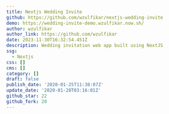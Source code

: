 ```yaml
---
title: Nextjs Wedding Invite
github: https://github.com/wzulfikar/nextjs-wedding-invite
demo: https://wedding-invite-demo.wzulfikar.now.sh/
author: wzulfikar
author_link: https://github.com/wzulfikar
date: 2023-11-30T16:32:54.451Z
description: Wedding invitation web app built using NextJS
ssg:
  - Nextjs
css: []
cms: []
category: []
draft: false
publish_date: '2020-01-25T11:38:07Z'
update_date: '2020-01-28T03:16:01Z'
github_star: 22
github_fork: 20
---
```

